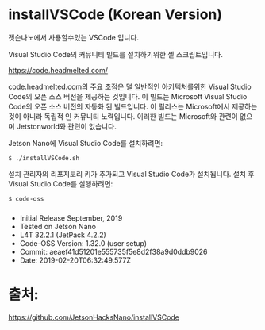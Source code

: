 # installVSCode (Korean Version)
젯슨나노에서 사용할수있는 VSCode 입니다.

Visual Studio Code의 커뮤니티 빌드를 설치하기위한 셸 스크립트입니다.

https://code.headmelted.com/

code.headmelted.com의 주요 초점은 덜 일반적인 아키텍처를위한 Visual Studio Code의 오픈 소스 버전을 제공하는 것입니다. 이 빌드는 Microsoft Visual Studio Code의 오픈 소스 버전의 자동화 된 빌드입니다. 이 릴리스는 Microsoft에서 제공하는 것이 아니라 독립적 인 커뮤니티 노력입니다. 이러한 빌드는 Microsoft와 관련이 없으며 Jetstonworld와 관련이 없습니다.

Jetson Nano에 Visual Studio Code를 설치하려면:

```
$ ./installVSCode.sh
```

설치 관리자의 리포지토리 키가 추가되고 Visual Studio Code가 설치됩니다. 설치 후 Visual Studio Code를 실행하려면:

```
$ code-oss
```

<h3></h3>

<ul><li>Initial Release September, 2019</li>
<li>Tested on Jetson Nano</li>
<li>L4T 32.2.1 (JetPack 4.2.2)</li>
<li>Code-OSS Version: 1.32.0 (user setup)</li>
<li>Commit: aeaef41d51201e555735f5e8d2f38a9d0ddb9026</li>
<li>Date: 2019-02-20T06:32:49.577Z</li>
</ul>

# 출처:

https://github.com/JetsonHacksNano/installVSCode
